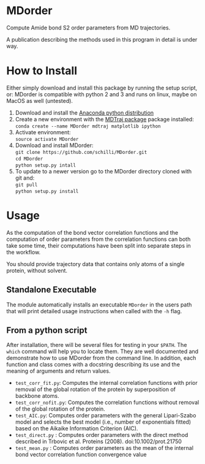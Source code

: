 # MDorder
Compute Amide bond S2 order parameters from MD trajectories.

A publication describing the methods used in this program in detail is under way.

# How to Install
Either simply download and install this package by running the setup script, or:
MDorder is compatible with python 2 and 3 and runs on linux, maybe on MacOS as well (untested).

1. Download and install the [Anaconda python distribution](https://www.continuum.io/downloads "Continuum Analytics Anaconda download")
2. Create a new environment with the [MDTraj package](https://github.com/mdtraj/mdtraj "MDTraj") package installed:  
`conda create --name MDorder mdtraj matplotlib ipython`
3. Activate environment:  
`source activate MDorder`
4. Download and install MDorder:  
`git clone https://github.com/schilli/MDorder.git`  
`cd MDorder`  
`python setup.py intall`
5. To update to a newer version go to the MDorder directory cloned with git and:  
`git pull`  
`python setup.py install`


# Usage

As the computation of the bond vector correlation functions and the computation of order parameters from the correlation functions can both take some time,
their computations have been split into separate steps in the workflow.

You should provide trajectory data that contains only atoms of a single protein, without solvent.

## Standalone Executable

The module automatically installs an executable `MDorder` in the users path that will print detailed usage instructions when called with the `-h` flag.

## From a python script
After installation, there will be several files for testing in your `$PATH`.
The `which` command will help you to locate them.
They are well documented and demonstrate how to use MDorder from the command line.
In addition, each function and class comes with a docstring describing its use and the meaning of arguments and return values.

* `test_corr_fit.py`: Computes the internal correlation functions with prior removal of the global rotation of the protein by superposition of backbone atoms.
* `test_corr_nofit.py`: Computes the correlation functions without removal of the global rotation of the protein.
* `test_AIC.py`: Computes order parameters with the general Lipari-Szabo model and selects the best model (i.e., number of exponentials fitted) based on the Aikaike Information Criterion (AIC).
* `test_direct.py` : Computes order parameters with the direct method described in Trbovic et al. Proteins (2008). doi:10.1002/prot.21750
* `test_mean.py` : Computes order parameters as the mean of the internal bond vector correlation function convergence value






